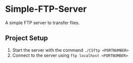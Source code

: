 # Simple-FTP-Server
A simple FTP server to transfer files. 

## Project Setup

1. Start the server with the command `./CSftp <PORTNUMBER>`
2. Connect to the server using `ftp localhost <PORTNUMBER>`